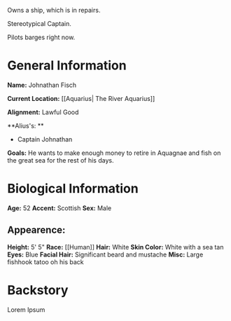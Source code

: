 Owns a ship, which is in repairs.

Stereotypical Captain.

Pilots barges right now.

# General Information
**Name:**  Johnathan Fisch

**Current Location:**  [[Aquarius| The River Aquarius]]

**Alignment:** Lawful Good

**Alius's: **
- Captain Johnathan

**Goals:** He wants to make enough money to retire in Aquagnae and fish on the great sea for the rest of his days.

# Biological Information
**Age:** 52
**Accent:** Scottish
**Sex:** Male
## Appearence:
**Height:** 5' 5"
**Race:**  [[Human]]
**Hair:** White
**Skin Color:** White with a sea tan
**Eyes:** Blue
**Facial Hair:** Significant beard and mustache 
**Misc:** Large fishhook tatoo oh his back
# Backstory
Lorem Ipsum
